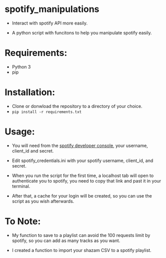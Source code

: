 # spotify_manipulations

- Interact with spotify API more easily.

- A python script with funcitons to help you manipulate spotify easily.

# Requirements:
- Python 3
- pip

# Installation:

- Clone or donwload the repository to a directory of your choice.
- ``` pip install -r requirements.txt ```

# Usage:

- You will need from the [spotify developer console](https://developer.spotify.com/console/), your username, client_id and secret.

- Edit spotify_credentials.ini with your spotify username, client_id, and secret.

- When you run the script for the first time, a localhost tab will open to authenticate you to spotify, you need to copy that link and past it in your terminal.

- After that, a cache for your login will be created, so you can use the script as you wish afterwards.

# To Note:
- My function to save to a playlist can avoid the 100 requests limit by spotify, so you can add as many tracks as you want. 

- I created a function to import your shazam CSV to a spotify playlist.

